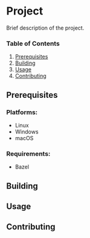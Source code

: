# Project
Brief description of the project.

### Table of Contents
  1. [Prerequisites](#prerequisites)
  2. [Building](#building)
  3. [Usage](#usage)
  4. [Contributing](#contributing)

## Prerequisites

### Platforms:
  - Linux
  - Windows
  - macOS

### Requirements:
  - Bazel

## Building

## Usage

## Contributing

